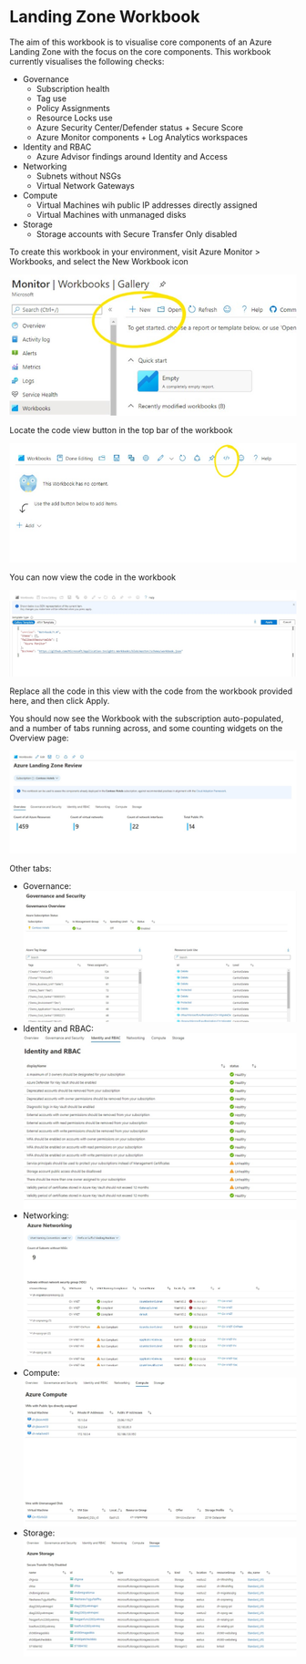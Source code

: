 # Landing Zone Workbook

The aim of this workbook is to visualise core components of an Azure Landing Zone with the focus on the core components. This workbook currently visualises the following checks:
* Governance
    * Subscription health
    * Tag use
    * Policy Assignments
    * Resource Locks use
    * Azure Security Center/Defender status + Secure Score
    * Azure Monitor components + Log Analytics workspaces
* Identity and RBAC
    * Azure Advisor findings around Identity and Access
* Networking
    * Subnets without NSGs
    * Virtual Network Gateways
* Compute
    * Virtual Machines wih public IP addresses directly assigned
    * Virtual Machines with unmanaged disks
* Storage
    * Storage accounts with Secure Transfer Only disabled


To create this workbook in your environment, visit Azure Monitor > Workbooks, and select the New Workbook icon

![new workbook](/resources/newworkbook.jpg "new workbook")

Locate the code view button in the top bar of the workbook

![edit code](/resources/workbookcodebutton.jpg "edit code")

You can now view the code in the workbook

![new workbook](/resources/workbookcodeview.jpg "new workbook")

Replace all the code in this view with the code from the workbook provided here, and then click Apply.

You should now see the Workbook with the subscription auto-populated, and a number of tabs running across, and some counting widgets on the Overview page:

![workbook view](/resources/lz-overview.jpg "lz-overview")

Other tabs:
* Governance:
![Governance](/resources/lz-governance1.jpg "governance view")
* Identity and RBAC:
![Identity](/resources/lz-identity.jpg "identity view")
* Networking:
![Networking](/resources/lz-networking.jpg "Networking view")
* Compute: 
![Compute](/resources/lz-compute.jpg "compute view")
* Storage:
![Storage](/resources/lz-storage.jpg "storage view")